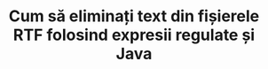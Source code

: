 ---
############################# Static ############################
layout: "auto-gen-gist"
draft: false
path: "ro/redaction/java/regex/rtf"
otherformats: CSV DOC DOCM DOCX DOT DOTM DOTX PDF POT POTM PPS PPSM PPSX PPT PPTM PPTX XLS XLSM XLSX XLT XLTM XLTX  

############################# Head ############################
head_title: "Redactați textul RTF prin expresie regulată în Java"
head_description: "API-ul GroupDocs.Redaction Java le permite dezvoltatorilor să redacteze text din PDF DOC DOCX RTF XLSX CSV PPT PPTX și imagini folosind expresii regulate în Java"

############################# Header ############################
title: "Cum să eliminați text din fișierele RTF folosind expresii regulate și Java"
description: "API-ul GroupDocs.Redaction Java permite redactarea, ascunderea sau eliminarea textului sensibil din documente de procesare de text, foi de lucru, prezentări, PDF și imagini folosind expresii obișnuite."

################### SubMenu/Download Button #####################
button:
    enable: true

############################# About ############################
about:
    enable: true
    title: "Ce este dezinfectarea textului?"
    content: |
        Redactarea sau igienizarea textului este procesul de eliminare a textului sau a informațiilor confidențiale sau nedorite din documentele digitale, lăsând intact restul documentului sau al paragrafului care le conține. Redaction ajută utilizatorii, precum și organizația să își protejeze informațiile sensibile, ascunzându-le sau eliminându-le definitiv. Folosind GroupDocs.Redaction Java utilizatorii API-ului pot acum redacta, ascunde sau elimina text sensibil din documente de procesare de text, foi de lucru, prezentări, PDF și fișiere imagine raster. API-ul oferă o gamă largă de opțiuni și metode pentru redactarea informațiilor private din documente. Acceptă căutarea și redactarea folosind expresii regulate, utilizarea redactărilor textuale (coduri de exceptare) sau grafice (dreptunghiuri colorate) și multe altele. Așadar, de ce să nu încercați și să vă automatizați procesul de redactare a documentelor descărcând API-ul și explorați funcțiile sale de bază și avansate.

############################# Steps ############################
steps:
    enable: true
    block:
    - title_left: "Redactați RTF folosind expresii regulate în Java"
      content_left: |
        GroupDocs.Redaction permite eliminarea cu ușurință a datelor de natură sensibilă sau privată din documentele dvs. Cel mai popular caz de redactare este eliminarea unui text dintr-un document. 

        Următorul cod poate fi folosit pentru a aplica redactarea textuală unei anumite părți a unui document folosind expresia regulată. Permite utilizatorilor să înlocuiască toate numerele, potrivirea modelului „AA BB CCCCCC” cu un dreptunghi de culoare albastră,

      title_right: "Eliminați datele sensibile din RTF"
      content_right: |
        * Creați o instanță a clasei [Redactor](https://apireference.groupdocs.com/redaction/java/com.groupdocs.redaction/Redactor) și încărcați fișierul RTF
        * Creați o instanță a clasei [RegexRedaction](https://apireference.groupdocs.com/redaction/java/com.groupdocs.redaction.redactions/RegexRedaction)
        * Apelați metoda redactor.apply cu obiectul clasei RegexRedaction
        * Apelați metoda redactor.save pentru a salva modificările 

      gisthash: "6dea616a14aeeff21698dc03be62a341"
      gistfile: "RegularExpressionRedaction.java"
      
    - title_left: "Cerințe de sistem"
      content_left: |
        GroupDocs.Redaction for Java API-urile sunt acceptate pe toate platformele și sistemele de operare majore. Pentru ghidul complet al cerințelor de sistem, vă rugăm să vizitați [cerințe de sistem](https://docs.groupdocs.com/redaction/java/system-requirements) Înainte de a executa codul de mai jos, vă rugăm să vă asigurați că aveți următoarele cerințe preliminare instalate pe sistemul dvs. :
        * Sisteme de operare: Microsoft Windows, Linux, MacOS
        * Mediu de dezvoltare: NetBeans, Intellij IDEA, Eclipse etc
        * Java Mediu de rulare: J2SE 6.0 și versiuni ulterioare
        * Obțineți cea mai recentă versiune a GroupDocs.Redaction for Java de la [Maven](https://repository.groupdocs.com/webapp/#/artifacts/browse/tree/General/repo/com/groupdocs/groupdocs-redaction)
        
      title_right: "De ce să folosiți GroupDocs.Redaction"
      content_right: |
        * Permiteți utilizatorilor să adauge formate de documente personalizate și tipuri de redactări
        * Nu este necesar niciun software suplimentar pentru a elimina informațiile sensibile
        * Posibilitatea de a seta documentul de randare a intervalului de pagini ca PDF
        * O modalitate ușoară de a redacta diferite tipuri de metadate: numele autorului, versiunea, titlul, subiectul, descrierea și multe altele
        * Extragerea informațiilor documentului - tip de fișier, număr de pagini etc.

############################# Demos ############################
demos:
    enable: true
############################# About Formats ############################
about_formats:
    enable: true
############################# More Formats ############################
more_formats:
    enable: true

############################# Back to top ###############################
back_to_top:
    enable: true
---